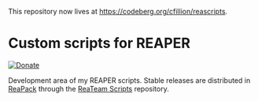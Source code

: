 This repository now lives at https://codeberg.org/cfillion/reascripts.

# Custom scripts for REAPER

[![Donate](https://www.paypalobjects.com/webstatic/en_US/btn/btn_donate_74x21.png)](https://www.paypal.com/cgi-bin/webscr?cmd=_donations&business=T3DEWBQJAV7WL&lc=CA&item_name=ReaScripts&no_note=0&cn=Custom%20message&no_shipping=1&currency_code=CAD&bn=PP%2dDonationsBF%3abtn_donateCC_LG%2egif%3aNonHosted)

Development area of my REAPER scripts. Stable releases are distributed in
[ReaPack](https://reapack.com) through the [ReaTeam Scripts](https://github.com/ReaTeam/ReaScripts) repository.
